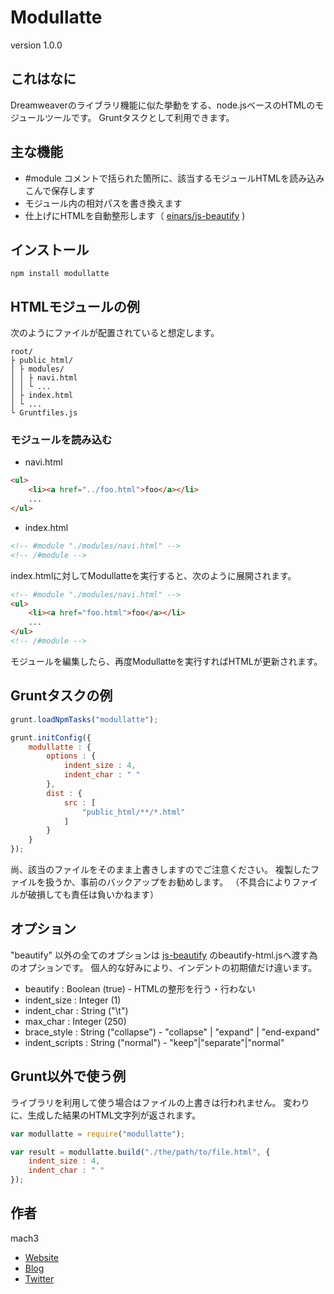 
# Modullatte

version 1.0.0

## これはなに

Dreamweaverのライブラリ機能に似た挙動をする、node.jsベースのHTMLのモジュールツールです。
Gruntタスクとして利用できます。

## 主な機能

- #module コメントで括られた箇所に、該当するモジュールHTMLを読み込みこんで保存します
- モジュール内の相対パスを書き換えます
- 仕上げにHTMLを自動整形します（ [einars/js-beautify](https://github.com/einars/js-beautify) )

## インストール

```
npm install modullatte
```

## HTMLモジュールの例

次のようにファイルが配置されていると想定します。

```
root/
├ public_html/
│ ├ modules/
│ │ ├ navi.html
│ │ └ ...
│ ├ index.html
│ └ ...
└ Gruntfiles.js
```

### モジュールを読み込む

- navi.html 

```html
<ul>
	<li><a href="../foo.html">foo</a></li>
	...
</ul>
```

- index.html

```html
<!-- #module "./modules/navi.html" -->
<!-- /#module -->
```

index.htmlに対してModullatteを実行すると、次のように展開されます。

```html
<!-- #module "./modules/navi.html" -->
<ul>
	<li><a href="foo.html">foo</a></li>
	...
</ul>
<!-- /#module -->
```

モジュールを編集したら、再度Modullatteを実行すればHTMLが更新されます。


## Gruntタスクの例

```javascript
grunt.loadNpmTasks("modullatte");

grunt.initConfig({
	modullatte : {
		options : {
			indent_size : 4,
			indent_char : " "
		},
		dist : {
			src : [
				"public_html/**/*.html"
			]
		}
	}
});
```

尚、該当のファイルをそのまま上書きしますのでご注意ください。
複製したファイルを扱うか、事前のバックアップをお勧めします。
（不具合によりファイルが破損しても責任は負いかねます）

## オプション

"beautify" 以外の全てのオプションは [js-beautify](https://github.com/einars/js-beautify) のbeautify-html.jsへ渡す為のオプションです。
個人的な好みにより、インデントの初期値だけ違います。

- beautify : Boolean (true) - HTMLの整形を行う・行わない
- indent_size : Integer (1)
- indent_char : String ("\t")
- max_char : Integer (250)
- brace_style : String ("collapse") - "collapse" | "expand" | "end-expand"
- indent_scripts : String ("normal") - "keep"|"separate"|"normal"

## Grunt以外で使う例

ライブラリを利用して使う場合はファイルの上書きは行われません。
変わりに、生成した結果のHTML文字列が返されます。

```javascript
var modullatte = require("modullatte");

var result = modullatte.build("./the/path/to/file.html", {
	indent_size : 4,
	indent_char : " "
});
```

## 作者

mach3

- [Website](http://www.mach3.jp)
- [Blog](http://blog.mach3.jp)
- [Twitter](http://twitter.com/mach3ss)
